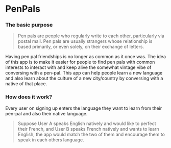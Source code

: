 # PenPals

### The basic purpose
> Pen pals are people who regularly write to each other, particularly via postal mail.
> Pen pals are usually strangers whose relationship is based primarily, or even solely, on their exchange of letters.

Having pen pal friendships is no longer as common as it once was.
The idea of this app is to make it easier for people to find pen pals with common interests to interact with and keep alive the somewhat vintage vibe of conversing
with a pen-pal.
This app can help people learn a new language and also learn about the culture of a new city/country by conversing with a native of that place.

### How does it work?
Every user on signing up enters the language they want to learn from their pen-pal and also their native language.
> Suppose User A speaks English natively and would like to perfect their French, and User B speaks French natively and wants to learn English,
> the app would match the two of them and encourage them to speak in each others language.
